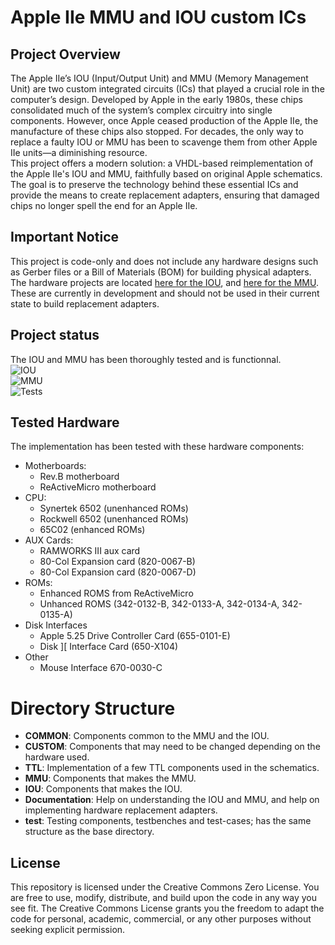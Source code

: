 # Apple IIe MMU and IOU custom ICs

## Project Overview

The Apple IIe’s IOU (Input/Output Unit) and MMU (Memory Management Unit) are two custom integrated circuits (ICs) that played a crucial role in the computer’s design. Developed by Apple in the early 1980s, these chips consolidated much of the system’s complex circuitry into single components. However, once Apple ceased production of the Apple IIe, the manufacture of these chips also stopped. For decades, the only way to replace a faulty IOU or MMU has been to scavenge them from other Apple IIe units—a diminishing resource.
<br/>
This project offers a modern solution: a VHDL-based reimplementation of the Apple IIe's IOU and MMU, faithfully based on original Apple schematics. The goal is to preserve the technology behind these essential ICs and provide the means to create replacement adapters, ensuring that damaged chips no longer spell the end for an Apple IIe.

## Important Notice

This project is code-only and does not include any hardware designs such as Gerber files or a Bill of Materials (BOM) for building physical adapters.<br/>
The hardware projects are located [here for the IOU](https://github.com/frozen-signal/Apple_IIe_IOU_3V3), and [here for the MMU](https://github.com/frozen-signal/Apple_IIe_MMU_3V3). These are currently in development and should not be used in their current state to build replacement adapters.

## Project status
The IOU and MMU has been thoroughly tested and is functionnal.
<br/>
![IOU](https://img.shields.io/github/issues-search?query=repo%3Afrozen-signal%2FApple_IIe_MMU_IOU%20is%3Aopen%20label%3Abug%20label%3AIOU&label=IOU%20Issues
)<br/>
![MMU](https://img.shields.io/github/issues-search?query=repo%3Afrozen-signal%2FApple_IIe_MMU_IOU%20is%3Aopen%20label%3Abug%20label%3AMMU&label=MMU%20Issues
)<br/>
![Tests](https://img.shields.io/badge/Tests-Thoroughly_tested-green)<br/>

## Tested Hardware
The implementation has been tested with these hardware components:

- Motherboards:
  - Rev.B motherboard
  - ReActiveMicro motherboard
- CPU:
  - Synertek 6502 (unenhanced ROMs)
  - Rockwell 6502 (unenhanced ROMs)
  - 65C02 (enhanced ROMs)
- AUX Cards:
  - RAMWORKS III aux card
  - 80-Col Expansion card (820-0067-B)
  - 80-Col Expansion card (820-0067-D)
- ROMs:
  - Enhanced ROMS from ReActiveMicro
  - Unhanced ROMS (342-0132-B, 342-0133-A, 342-0134-A, 342-0135-A)
- Disk Interfaces
  - Apple 5.25 Drive Controller Card (655-0101-E)
  - Disk ][ Interface Card (650-X104)
- Other
  - Mouse Interface 670-0030-C

# Directory Structure
* **COMMON**: Components common to the MMU and the IOU.
* **CUSTOM**: Components that may need to be changed depending on the hardware used.
* **TTL**: Implementation of a few TTL components used in the schematics.
* **MMU**: Components that makes the MMU.
* **IOU**: Components that makes the IOU.
* **Documentation**: Help on understanding the IOU and MMU, and help on implementing hardware replacement adapters.
* **test**: Testing components, testbenches and test-cases; has the same structure as the base directory.

## License

This repository is licensed under the Creative Commons Zero License. You are free to use, modify, distribute, and build upon the code in any way you see fit. The Creative Commons License grants you the freedom to adapt the code for personal, academic, commercial, or any other purposes without seeking explicit permission.
